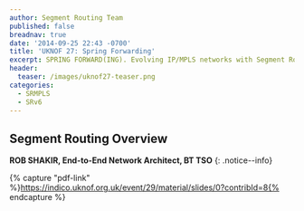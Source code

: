 ```yaml
---
author: Segment Routing Team
published: false
breadnav: true
date: '2014-09-25 22:43 -0700'
title: 'UKNOF 27: Spring Forwarding'
excerpt: SPRING FORWARD(ING). Evolving IP/MPLS networks with Segment Routing
header:
  teaser: /images/uknof27-teaser.png
categories:
  - SRMPLS
  - SRv6
---
```


## Segment Routing Overview  

**ROB SHAKIR, End-to-End Network Architect, BT TSO**
{: .notice--info}

{% capture "pdf-link" %}https://indico.uknof.org.uk/event/29/material/slides/0?contribId=8{% endcapture %}

<script src="{{ '/assets/js/pdfobject.min.js' | relative_url }}"></script>
<div class="fitvidsignore" id="pdf"></div>
<script>PDFObject.embed(" {{ pdf-link }} ", "#pdf", {height: "21.5em", width: "31.3em"});</script>
